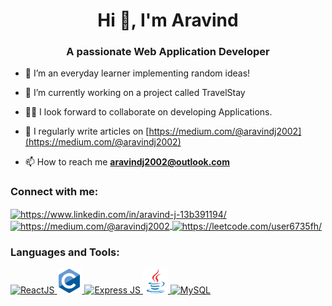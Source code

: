 <h1 align="center">Hi 👋, I'm Aravind</h1>
<h3 align="center">A passionate Web Application Developer</h3>

- 🔭 I’m an everyday learner implementing random ideas!

- 🌱 I’m currently working on a project called TravelStay

- 👯‍♀️ I look forward to collaborate on developing Applications.

- 📝 I regularly write articles on [https://medium.com/@aravindj2002](https://medium.com/@aravindj2002)

- 📫 How to reach me **aravindj2002@outlook.com**

<h3 align="left">Connect with me:</h3>
<p align="left">
<a href="https://linkedin.com/in/https://www.linkedin.com/in/aravind-j-13b391194/" target="blank">
  <img align="center" src="https://raw.githubusercontent.com/rahuldkjain/github-profile-readme-generator/master/src/images/icons/Social/linked-in-alt.svg" alt="https://www.linkedin.com/in/aravind-j-13b391194/" height="30" width="40" />
</a>
<a href="https://medium.com/https://medium.com/@aravindj2002" target="blank">
  <img align="center" src="https://raw.githubusercontent.com/rahuldkjain/github-profile-readme-generator/master/src/images/icons/Social/medium.svg" alt="https://medium.com/@aravindj2002" height="30" width="40" />
</a>
<a href="https://www.leetcode.com/https://leetcode.com/user6735fh/" target="blank">
  <img align="center" src="https://raw.githubusercontent.com/rahuldkjain/github-profile-readme-generator/master/src/images/icons/Social/leet-code.svg" alt="https://leetcode.com/user6735fh/" height="30" width="40" />
</a>
</p>

<h3 align="left">Languages and Tools:</h3>
<p align="left"> 
  <a href="https://react.dev/" target="_blank" rel="noreferrer"> 
    <img src="https://www.svgrepo.com/show/355190/reactjs.svg" alt="ReactJS" width="40" height="40"/>
  </a> 
  <a href="https://www.cprogramming.com/" target="_blank" rel="noreferrer"> 
    <img src="https://raw.githubusercontent.com/devicons/devicon/master/icons/c/c-original.svg" alt="c" width="40" height="40"/>
  </a> 
  <a href="https://expressjs.com/" target="_blank" rel="noreferrer"> 
    <img src="https://www.svgrepo.com/show/445914/node-js.svg" alt="Express JS" width="40" height="40"/> 
  </a> 
  <a href="https://www.java.com/" target="_blank" rel="noreferrer">
    <img src="https://raw.githubusercontent.com/devicons/devicon/master/icons/java/java-original.svg" alt="java" width="40" height="40"/> 
  </a> 
  <a href="https://www.mysql.com/" target="_blank" rel="noreferrer"> 
    <img src="https://www.svgrepo.com/show/331761/sql-database-sql-azure.svg" alt="MySQL" width="40" height="40"/>
  </a> 
</p>
